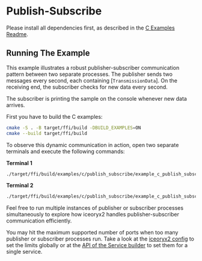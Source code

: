 # Publish-Subscribe

Please install all dependencies first, as described in the [C Examples Readme](../README.md).

## Running The Example

This example illustrates a robust publisher-subscriber communication
pattern between two separate processes. The publisher sends two
messages every second, each containing [`TransmissionData`]. On the
receiving end, the subscriber checks for new data every second.

The subscriber is printing the sample on the console whenever new data arrives.

First you have to build the C examples:

```sh
cmake -S . -B target/ffi/build -DBUILD_EXAMPLES=ON
cmake --build target/ffi/build
```

To observe this dynamic communication in action, open two separate terminals
and execute the following commands:

**Terminal 1**

```sh
./target/ffi/build/examples/c/publish_subscribe/example_c_publish_subscribe_subscriber
```

**Terminal 2**

```sh
./target/ffi/build/examples/c/publish_subscribe/example_c_publish_subscribe_publisher
```

Feel free to run multiple instances of publisher or subscriber processes
simultaneously to explore how iceoryx2 handles publisher-subscriber communication
efficiently.

You may hit the maximum supported number of ports when too many publisher or
subscriber processes run. Take a look at the [iceoryx2 config](../../../config) to set the
limits globally or at the
[API of the Service builder](https://docs.rs/iceoryx2/latest/iceoryx2/service/index.html)
to set them for a single service.
